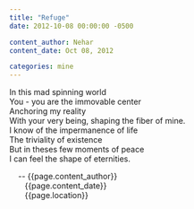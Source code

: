 ```yaml
---
title: "Refuge"
date: 2012-10-08 00:00:00 -0500

content_author: Nehar
content_date: Oct 08, 2012

categories: mine
---
```


In this mad spinning world <br>
You - you are the immovable center <br> 
Anchoring my reality <br>
With your very being, shaping the fiber of mine. <br> 
I know of the impermanence of life <br>
The triviality of existence <br>
But in theses few moments of peace <br> 
I can feel the shape of eternities. <br>


<span class="post-meta">
&nbsp;&nbsp;&nbsp;&nbsp;-- {{page.content_author}} <br>
&nbsp;&nbsp;&nbsp;&nbsp;&nbsp;&nbsp;&nbsp;{{page.content_date}} <br>
&nbsp;&nbsp;&nbsp;&nbsp;&nbsp;&nbsp;&nbsp;{{page.location}}
</span>

